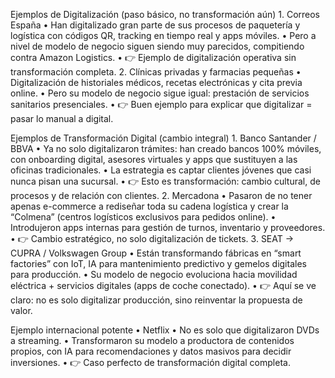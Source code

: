 Ejemplos de Digitalización (paso básico, no transformación aún)
	1.	Correos España
	•	Han digitalizado gran parte de sus procesos de paquetería y logística con códigos QR, tracking en tiempo real y apps móviles.
	•	Pero a nivel de modelo de negocio siguen siendo muy parecidos, compitiendo contra Amazon Logistics.
	•	👉 Ejemplo de digitalización operativa sin transformación completa.
	2.	Clínicas privadas y farmacias pequeñas
	•	Digitalización de historiales médicos, recetas electrónicas y cita previa online.
	•	Pero su modelo de negocio sigue igual: prestación de servicios sanitarios presenciales.
	•	👉 Buen ejemplo para explicar que digitalizar = pasar lo manual a digital.



Ejemplos de Transformación Digital (cambio integral)
	1.	Banco Santander / BBVA
	•	Ya no solo digitalizaron trámites: han creado bancos 100% móviles, con onboarding digital, asesores virtuales y apps que sustituyen a las oficinas tradicionales.
	•	La estrategia es captar clientes jóvenes que casi nunca pisan una sucursal.
	•	👉 Esto es transformación: cambio cultural, de procesos y de relación con clientes.
	2.	Mercadona
	•	Pasaron de no tener apenas e-commerce a rediseñar toda su cadena logística y crear la “Colmena” (centros logísticos exclusivos para pedidos online).
	•	Introdujeron apps internas para gestión de turnos, inventario y proveedores.
	•	👉 Cambio estratégico, no solo digitalización de tickets.
	3.	SEAT → CUPRA / Volkswagen Group
	•	Están transformando fábricas en “smart factories” con IoT, IA para mantenimiento predictivo y gemelos digitales para producción.
	•	Su modelo de negocio evoluciona hacia movilidad eléctrica + servicios digitales (apps de coche conectado).
	•	👉 Aquí se ve claro: no es solo digitalizar producción, sino reinventar la propuesta de valor.



Ejemplo internacional potente
	•	Netflix
	•	No es solo que digitalizaron DVDs a streaming.
	•	Transformaron su modelo a productora de contenidos propios, con IA para recomendaciones y datos masivos para decidir inversiones.
	•	👉 Caso perfecto de transformación digital completa.
